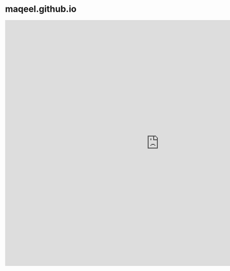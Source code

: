 # maqeel.github.io
<embed src="https://maqeel.github.io/Cv_aqeel.pdf" type="application/pdf" width="1000" height="800" />
